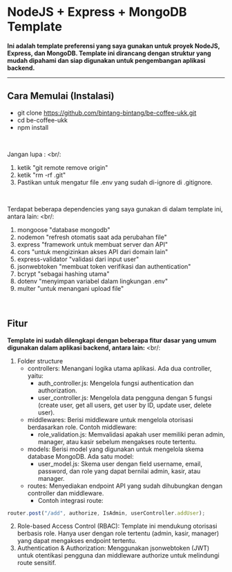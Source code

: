 # NodeJS + Express + MongoDB Template

<b>Ini adalah template preferensi yang saya gunakan untuk proyek NodeJS, Express, dan MongoDB. Template ini dirancang dengan struktur yang mudah dipahami dan siap digunakan untuk pengembangan aplikasi backend.</b>

---

## Cara Memulai (Instalasi)
* git clone https://github.com/bintang-bintang/be-coffee-ukk.git
* cd be-coffee-ukk
* npm install
<br/>

Jangan lupa : <br/:
1. ketik "git remote remove origin"
2. ketik "rm -rf .git"
3. Pastikan untuk mengatur file .env yang sudah di-ignore di .gitignore.
<br/>

Terdapat beberapa dependencies yang saya gunakan di dalam template ini, antara lain: <br/:
1. mongoose "database mongodb"
2. nodemon "refresh otomatis saat ada perubahan file"
3. express "framework untuk membuat server dan API"
4. cors "untuk mengizinkan akses API dari domain lain"
5. express-validator "validasi dari input user"
6. jsonwebtoken "membuat token verifikasi dan authentication"
7. bcrypt "sebagai hashing utama"
8. dotenv "menyimpan variabel dalam lingkungan .env"
9. multer "untuk menangani upload file"
<br/>

## Fitur
<b>Template ini sudah dilengkapi dengan beberapa fitur dasar yang umum digunakan dalam aplikasi backend, antara lain:</b>
<br/:
1. Folder structure
   - controllers: Menangani logika utama aplikasi. Ada dua controller, yaitu:
     - auth_controller.js: Mengelola fungsi authentication dan authorization.
     - user_controller.js: Mengelola data pengguna dengan 5 fungsi (create user, get all users, get user by ID, update user, delete user).
   - middlewares: Berisi middleware untuk mengelola otorisasi berdasarkan role. Contoh middleware:
     - role_validation.js: Memvalidasi apakah user memiliki peran admin, manager, atau kasir sebelum mengakses route tertentu.
   - models: Berisi model yang digunakan untuk mengelola skema database MongoDB. Ada satu model:
     - user_model.js: Skema user dengan field username, email, password, dan role yang dapat bernilai admin, kasir, atau manager.
   - routes: Menyediakan endpoint API yang sudah dihubungkan dengan controller dan middleware.
     - Contoh integrasi route: 
```javascript
router.post("/add", authorize, IsAdmin, userController.addUser);
```
2. Role-based Access Control (RBAC): Template ini mendukung otorisasi berbasis role. Hanya user dengan role tertentu (admin, kasir, manager) yang dapat mengakses endpoint tertentu.
3. Authentication & Authorization: Menggunakan jsonwebtoken (JWT) untuk otentikasi pengguna dan middleware authorize untuk melindungi route sensitif.
<br/>
